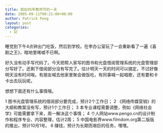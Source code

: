 ```yaml
---
title: 我在05年教师节的一天
date: 2005-09-11T00:21:00+00:00
author: Patrick Peng
layout: post
categories:
  - 記
---
```

睡觉到下午4点钟出门吃饭，然后到学校。在李办公室玩了一会重新看了一遍《喜剧之王》，暗地里唏嘘不已啊。

好久没有动手写代码了。今天把帮人家写的图书和光盘借阅管理系统的光盘管理部分写好了。还剩下借阅部分没有写完了。估计明天一天的时间可以搞定，不过好像明天没有时间唉。有朋友喊去他家里聚会做饭吃，有同事喊一起唱歌，还有要和卡卡出去玩玩呢。

想想下面还有什么事情哦。

1 图书光盘管理系统的借阅部分要完成，预计2个工作日；
2 《网络传媒营销》的大纲和教案没有写，预计1个工作日；
3 本专业课程需要调整，例如《网络社会学》可能需要拿下来，周一解决这个事情；
4 个人网站www.pengo.cn的设计制作和程序专业、内容整理，估计2周；
5 中国电影界www.filmdom.org第二版版的推出，预计10月1号。
6 赚钱，预计为长期而艰巨的任务，嘿嘿。
